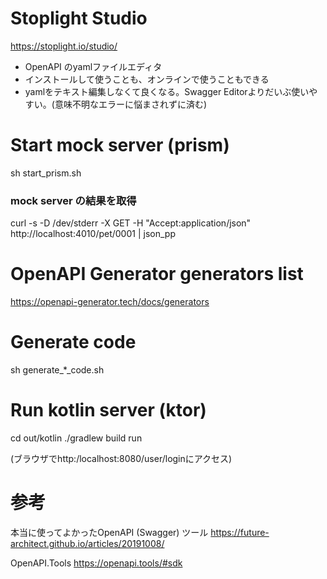 

# Stoplight Studio
https://stoplight.io/studio/

* OpenAPI のyamlファイルエディタ
* インストールして使うことも、オンラインで使うこともできる
* yamlをテキスト編集しなくて良くなる。Swagger Editorよりだいぶ使いやすい。(意味不明なエラーに悩まされずに済む)

# Start mock server (prism)
sh start_prism.sh

### mock server の結果を取得
curl -s -D /dev/stderr -X GET -H "Accept:application/json" http://localhost:4010/pet/0001 | json_pp


# OpenAPI Generator generators list
https://openapi-generator.tech/docs/generators

# Generate code
sh generate_*_code.sh


# Run kotlin server (ktor)
cd out/kotlin
./gradlew build run

(ブラウザでhttp:/localhost:8080/user/loginにアクセス)



# 参考

本当に使ってよかったOpenAPI (Swagger) ツール
https://future-architect.github.io/articles/20191008/

OpenAPI.Tools
https://openapi.tools/#sdk


